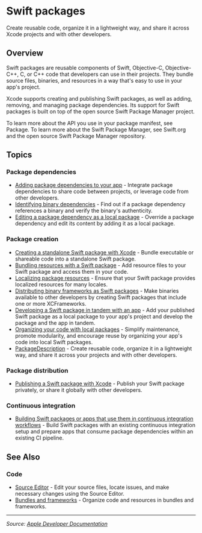 # Swift packages

Create reusable code, organize it in a lightweight way, and share it across Xcode projects and with other developers.

## Overview

Swift packages are reusable components of Swift, Objective-C, Objective-C++, C, or C++ code that developers can use in their projects. They bundle source files, binaries, and resources in a way that's easy to use in your app's project.

Xcode supports creating and publishing Swift packages, as well as adding, removing, and managing package dependencies. Its support for Swift packages is built on top of the open source Swift Package Manager project.

To learn more about the API you use in your package manifest, see Package. To learn more about the Swift Package Manager, see Swift.org and the open source Swift Package Manager repository.

## Topics

### Package dependencies
- [Adding package dependencies to your app](https://developer.apple.com/documentation/xcode/adding-package-dependencies-to-your-app) - Integrate package dependencies to share code between projects, or leverage code from other developers.
- [Identifying binary dependencies](https://developer.apple.com/documentation/xcode/identifying-binary-dependencies) - Find out if a package dependency references a binary and verify the binary's authenticity.
- [Editing a package dependency as a local package](https://developer.apple.com/documentation/xcode/editing-a-package-dependency-as-a-local-package) - Override a package dependency and edit its content by adding it as a local package.

### Package creation
- [Creating a standalone Swift package with Xcode](https://developer.apple.com/documentation/xcode/creating-a-standalone-swift-package-with-xcode) - Bundle executable or shareable code into a standalone Swift package.
- [Bundling resources with a Swift package](https://developer.apple.com/documentation/xcode/bundling-resources-with-a-swift-package) - Add resource files to your Swift package and access them in your code.
- [Localizing package resources](https://developer.apple.com/documentation/xcode/localizing-package-resources) - Ensure that your Swift package provides localized resources for many locales.
- [Distributing binary frameworks as Swift packages](https://developer.apple.com/documentation/xcode/distributing-binary-frameworks-as-swift-packages) - Make binaries available to other developers by creating Swift packages that include one or more XCFrameworks.
- [Developing a Swift package in tandem with an app](https://developer.apple.com/documentation/xcode/developing-a-swift-package-in-tandem-with-an-app) - Add your published Swift package as a local package to your app's project and develop the package and the app in tandem.
- [Organizing your code with local packages](https://developer.apple.com/documentation/xcode/organizing-your-code-with-local-packages) - Simplify maintenance, promote modularity, and encourage reuse by organizing your app's code into local Swift packages.
- [PackageDescription](https://developer.apple.com/documentation/packagedescription) - Create reusable code, organize it in a lightweight way, and share it across your projects and with other developers.

### Package distribution
- [Publishing a Swift package with Xcode](https://developer.apple.com/documentation/xcode/publishing-a-swift-package-with-xcode) - Publish your Swift package privately, or share it globally with other developers.

### Continuous integration
- [Building Swift packages or apps that use them in continuous integration workflows](https://developer.apple.com/documentation/xcode/building-swift-packages-or-apps-that-use-them-in-continuous-integration-workflows) - Build Swift packages with an existing continuous integration setup and prepare apps that consume package dependencies within an existing CI pipeline.

## See Also

### Code
- [Source Editor](https://developer.apple.com/documentation/xcode/source-editor) - Edit your source files, locate issues, and make necessary changes using the Source Editor.
- [Bundles and frameworks](https://developer.apple.com/documentation/xcode/bundles-and-frameworks) - Organize code and resources in bundles and frameworks.

---

*Source: [Apple Developer Documentation](https://developer.apple.com/documentation/Xcode/swift-packages)*